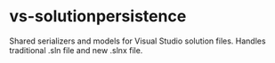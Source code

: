 # vs-solutionpersistence
Shared serializers and models for Visual Studio solution files. Handles traditional .sln file and new .slnx file.
